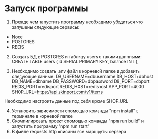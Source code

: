 # Запуск программы 

1. Прежде чем запустить программу необходимо убедиться что запушены следующие сервисы:
- Node
- POSTGRES
- REDIS

2. Создать БД в POSTGRES и таблицу users с такими даннными:
CREATE TABLE users (
    id SERIAL PRIMARY KEY,
    balance INT
);

3. Необходимо создать .env файл в корневой папке и добавить следующие данные:
DB_USERNAME=dbusername
DB_HOST=dbhost
DB_NAME=dbname
DB_PASSWORD=dbpassword
DB_PORT=dbport
REDIS_PORT=redisport
REDIS_HOST=redishost
APP_PORT=4000
SHOP_URL=https://api.skinport.com/v1/items

Необходимо настроить данные под себя кроме SHOP_URL

4. Установить зависимости спомощью команды "npm install" в терминале в корневой папке
5. Скомпилировать проект спомощью команды "npm run build" и запустить программу "npm run start"
6. В файле requests.http описаны все маршруты сервера